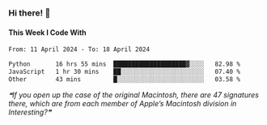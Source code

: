 ### Hi there! 👋

#### This Week I Code With
<!--START_SECTION:waka-->

```txt
From: 11 April 2024 - To: 18 April 2024

Python       16 hrs 55 mins  ████████████████████▓░░░░   82.98 %
JavaScript   1 hr 30 mins    ██░░░░░░░░░░░░░░░░░░░░░░░   07.40 %
Other        43 mins         █░░░░░░░░░░░░░░░░░░░░░░░░   03.58 %
```

<!--END_SECTION:waka-->

<!--STARTS_HERE_QUOTE_README-->
<i>❝If you open up the case of the original Macintosh, there are 47 signatures there, which are from each member of Apple’s Macintosh division in Interesting?❞</i>
<!--ENDS_HERE_QUOTE_README-->
